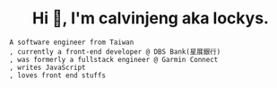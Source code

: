 <h1 align="center">Hi 👋, I'm calvinjeng aka lockys.</h1>

```
A software engineer from Taiwan
, currently a front-end developer @ DBS Bank(星展銀行)
, was formerly a fullstack engineer @ Garmin Connect
, writes JavaScript
, loves front end stuffs
```
